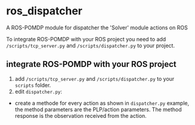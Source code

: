 # ros_dispatcher
A ROS-POMDP module for dispatcher the 'Solver' module actions on ROS

To integrate ROS-POMDP with your ROS project you need to add `/scripts/tcp_server.py` and `/scripts/dispatcher.py` to your project.

## integrate ROS-POMDP with your ROS project
1. add `/scripts/tcp_server.py` and `/scripts/dispatcher.py` to your `scripts` folder.
2. edit `dispatcher.py`:
* create a methode for every action as shown in `dispatcher.py` example, the method parameters are the PLP/action parameters. 
The method response is the observation received from the action.

